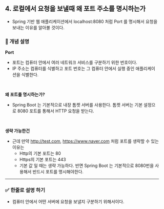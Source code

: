 ## 4. 로컬에서 요청을 보낼때 왜 포트 주소를 명시하는가
- Spring 기반 웹 애플리케이션에서 localhost:8080 처럼 Port 를 명시해서 요청을 보내는 이유를 알아볼 것이다.

### 🧠 개념 설명

**Port**
- 포트는 컴퓨터 안에서 여러 네트워크 서비스를 구분하기 위한 번호이다.
- IP 주소는 컴퓨터를 식별하고 포트 번호는 그 컴퓨터 안에서 실행 중인 애플리케이션을 식별한다.

<br/>

**왜 포트를 명시하는가?**
- Spring Boot 는 기본적으로 내장 톰켓 서버를 사용한다. 톰켓 서버는 기본 설정으로 8080 포트를 통해서 HTTP 요청을 받는다.

<br/>

**생략 가능한건**
- 근데 만약 http://test.com, https://www.naver.com 처럼 포트를 생략할 수 있는 이유는
  - Http의 기본 포트는 80
  - Https의 기본 포트는 443
  - 기본 값 일 때는 생략 가능하다. 반면 Spring Boot 는 기본적으로 8080번을 사용해서 반드시 포트를 명시해야한다.


---
### ✅ 한줄로 설명 하기
- 컴퓨터 안에서 어떤 서버에 요청을 보낼지 구분하기 위해서이다. 
